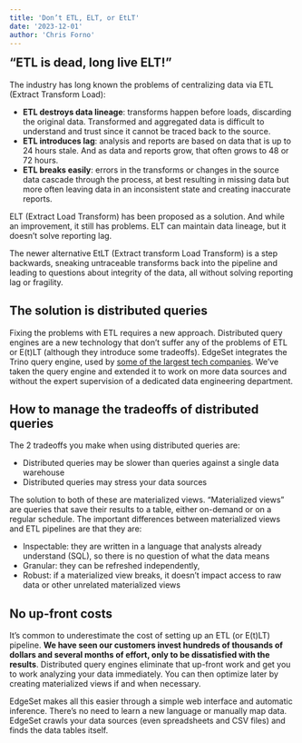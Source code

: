 ```yaml
---
title: 'Don’t ETL, ELT, or EtLT'
date: '2023-12-01'
author: 'Chris Forno'
---
```

<h2 style="margin-top:0;"> “ETL is dead, long live ELT!”</h2>


The industry has long known the problems of centralizing data via ETL (Extract Transform Load):

- **ETL destroys data lineage**: transforms happen before loads, discarding the original data. Transformed and aggregated data is difficult to understand and trust since it cannot be traced back to the source.
- **ETL introduces lag**: analysis and reports are based on data that is up to 24 hours stale.  And as data and reports grow, that often grows to 48 or 72 hours.
- **ETL breaks easily**: errors in the transforms or changes in the source data cascade through the process, at best resulting in missing data but more often leaving data in an inconsistent state and creating inaccurate reports.

ELT (Extract Load Transform) has been proposed as a solution. And while an improvement, it still has problems. ELT can maintain data lineage, but it doesn’t solve reporting lag.

The newer alternative EtLT (Extract transform Load Transform) is a step backwards, sneaking untraceable transforms back into the pipeline and leading to questions about integrity of the data, all without solving reporting lag or fragility.

## The solution is distributed queries

Fixing the problems with ETL requires a new approach. Distributed query engines are a new technology that don’t suffer any of the problems of ETL or E(t)LT (although they introduce some tradeoffs). EdgeSet integrates the Trino query engine, used by [some of the largest tech companies](https://trino.io/users.html). We’ve taken the query engine and extended it to work on more data sources and without the expert supervision of a dedicated data engineering department.

## How to manage the tradeoffs of distributed queries
The 2 tradeoffs you make when using distributed queries are:
- Distributed queries may be slower than queries against a single data warehouse
- Distributed queries may stress your data sources

The solution to both of these are materialized views. “Materialized views” are queries that save their results to a table, either on-demand or on a regular schedule. The important differences between materialized views and ETL pipelines are that they are:

- Inspectable: they are written in a language that analysts already understand (SQL), so there is no question of what the data means
- Granular: they can be refreshed independently, 
- Robust: if a materialized view breaks, it doesn’t impact access to raw data or other unrelated materialized views


## No up-front costs
It’s common to underestimate the cost of setting up an ETL (or E(t)LT) pipeline. **We have seen our customers invest hundreds of thousands of dollars and several months of effort, only to be dissatisfied with the results**. Distributed query engines eliminate that up-front work and get you to work analyzing your data immediately. You can then optimize later by creating materialized views if and when necessary.

EdgeSet makes all this easier through a simple web interface and automatic inference. There’s no need to learn a new language or manually map data. EdgeSet crawls your data sources (even spreadsheets and CSV files) and finds the data tables itself.
